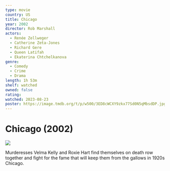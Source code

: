 ```yaml
---
type: movie
country: US
title: Chicago
year: 2002
director: Rob Marshall
actors:
  - Renée Zellweger
  - Catherine Zeta-Jones
  - Richard Gere
  - Queen Latifah
  - Ekaterina Chtchelkanova
genre:
  - Comedy
  - Crime
  - Drama
length: 1h 53m
shelf: watched
owned: false
rating:
watched: 2023-08-23
poster: https://image.tmdb.org/t/p/w500/3ED8cWCXY9zkx77Sd0N5qMbsdDP.jpg
---
```


# Chicago (2002)

![](https://image.tmdb.org/t/p/w500/3ED8cWCXY9zkx77Sd0N5qMbsdDP.jpg)

Murderesses Velma Kelly and Roxie Hart find themselves on death row together and fight for the fame that will keep them from the gallows in 1920s Chicago.